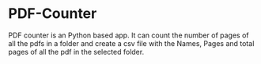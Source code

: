 # PDF-Counter
PDF counter is an Python based app.
It can count the number of pages of all the pdfs in a folder and create a csv file with the Names, Pages and total pages of all the pdf in the selected folder.
